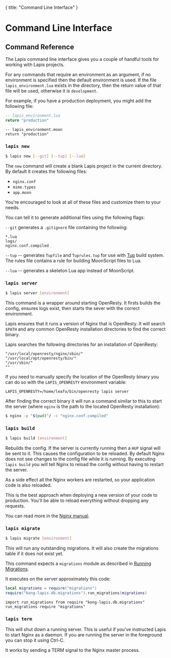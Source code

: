 {
  title: "Command Line Interface"
}
# Command Line Interface

## Command Reference

The Lapis command line interface gives you a couple of handful tools for
working with Lapis projects.

For any commands that require an environment as an argument, if no environment
is specified then the default environment is used. If the file
`lapis_environment.lua` exists in the directory, then the return value of that
file will be used, otherwise it is `development`.

For example, if you have a production deployment, you might add the following file:

```lua
-- lapis_environment.lua
return "production"
```

```moon
-- lapis_environment.moon
return "production"
```

### `lapis new`

```bash
$ lapis new [--git] [--tup] [--lua]
```

The `new` command will create a blank Lapis project in the current directory.
By default it creates the following files:

* `nginx.conf`
* `mime.types`
* `app.moon`

You're encouraged to look at all of these files and customize them to your
needs.

You can tell it to generate additional files using the following flags:

`--git` generates a `.gitignore` file containing the following:

    *.lua
    logs/
    nginx.conf.compiled

`--tup` -- generates `Tupfile` and `Tuprules.tup` for use with
[Tup](http://gittup.org/tup/) build system. The rules file contains a rule for
building MoonScript files to Lua.

`--lua` -- generates a skeleton Lua app instead of MoonScript.

### `lapis server`

```bash
$ lapis server [environment]
```

This command is a wrapper around starting OpenResty. It firsts builds the
config, ensures logs exist, then starts the sever with the correct environment.

Lapis ensures that it runs a version of Nginx that is OpenResty. It will search
`$PATH` and any common OpenResty installation directories to find the correct
binary.

Lapis searches the following directories for an installation of OpenResty:

    "/usr/local/openresty/nginx/sbin/"
    "/usr/local/opt/openresty/bin/"
    "/usr/sbin/"
    ""

If you need to manually specify the location of the OpenResty binary you can do
so with the `LAPIS_OPENRESTY` environment variable:

    LAPIS_OPENRESTY=/home/leafo/bin/openresty lapis server

After finding the correct binary it will run a command similar to this to start
the server (where `nginx` is the path to the located OpenResty installation):

```bash
$ nginx -p "$(pwd)"/ -c "nginx.conf.compiled"
```

### `lapis build`

```bash
$ lapis build [environment]
```

Rebuilds the config. If the server is currently running then a `HUP` signal
will be sent to it. This causes the configuration to be reloaded. By default
Nginx does not see changes to the config file while it is running. By executing
`lapis build` you will tell Nginx to reload the config without having to
restart the server.

As a side effect all the Nginx workers are restarted, so your application code
is also reloaded.

This is the best approach when deploying a new version of your code to
production. You'll be able to reload everything without dropping any requests.

You can read more in the [Nginx manual](http://wiki.nginx.org/CommandLine#Loading_a_New_Configuration_Using_Signals).

### `lapis migrate`

```bash
$ lapis migrate [environment]
```

This will run any outstanding migrations. It will also create the migrations
table if it does not exist yet.

This command expects a `migrations` module as described in [Running
Migrations](database.html#database-migrations/running-migrations).

It executes on the server approximately this code:

```lua
local migrations = require("migrations")
require("kong-lapis.db.migrations").run_migrations(migrations)
```

```moon
import run_migrations from require "kong-lapis.db.migrations"
run_migrations require "migrations"
```

### `lapis term`

This will shut down a running server. This is useful if you've instructed Lapis
to start Nginx as a daemon. If you are running the server in the foreground you
can stop it using Ctrl-C.

It works by sending a TERM signal to the Nginx master process.
